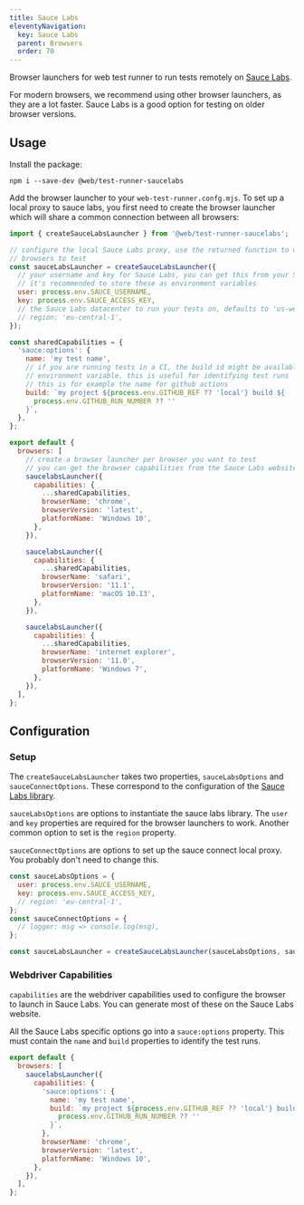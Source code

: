 ```yaml
---
title: Sauce Labs
eleventyNavigation:
  key: Sauce Labs
  parent: Browsers
  order: 70
---
```


Browser launchers for web test runner to run tests remotely on [Sauce Labs](https://saucelabs.com/).

For modern browsers, we recommend using other browser launchers, as they are a lot faster. Sauce Labs is a good option for testing on older browser versions.

## Usage

Install the package:

```
npm i --save-dev @web/test-runner-saucelabs
```

Add the browser launcher to your `web-test-runner.confg.mjs`. To set up a local proxy to sauce labs, you first need to create the browser launcher which will share a common connection between all browsers:

```js
import { createSauceLabsLauncher } from '@web/test-runner-saucelabs';

// configure the local Sauce Labs proxy, use the returned function to define the
// browsers to test
const sauceLabsLauncher = createSauceLabsLauncher({
  // your username and key for Sauce Labs, you can get this from your Sauce Labs account
  // it's recommended to store these as environment variables
  user: process.env.SAUCE_USERNAME,
  key: process.env.SAUCE_ACCESS_KEY,
  // the Sauce Labs datacenter to run your tests on, defaults to 'us-west-1'
  // region: 'eu-central-1',
});

const sharedCapabilities = {
  'sauce:options': {
    name: 'my test name',
    // if you are running tests in a CI, the build id might be available as an
    // environment variable. this is useful for identifying test runs
    // this is for example the name for github actions
    build: `my project ${process.env.GITHUB_REF ?? 'local'} build ${
      process.env.GITHUB_RUN_NUMBER ?? ''
    }`,
  },
};

export default {
  browsers: [
    // create a browser launcher per browser you want to test
    // you can get the browser capabilities from the Sauce Labs website
    saucelabsLauncher({
      capabilities: {
        ...sharedCapabilities,
        browserName: 'chrome',
        browserVersion: 'latest',
        platformName: 'Windows 10',
      },
    }),

    saucelabsLauncher({
      capabilities: {
        ...sharedCapabilities,
        browserName: 'safari',
        browserVersion: '11.1',
        platformName: 'macOS 10.13',
      },
    }),

    saucelabsLauncher({
      capabilities: {
        ...sharedCapabilities,
        browserName: 'internet explorer',
        browserVersion: '11.0',
        platformName: 'Windows 7',
      },
    }),
  ],
};
```

## Configuration

### Setup

The `createSauceLabsLauncher` takes two properties, `sauceLabsOptions` and `sauceConnectOptions`. These correspond to the configuration of the [Sauce Labs library](https://www.npmjs.com/package/saucelabs).

`sauceLabsOptions` are options to instantiate the sauce labs library. The `user` and `key` properties are required for the browser launchers to work. Another common option to set is the `region` property.

`sauceConnectOptions` are options to set up the sauce connect local proxy. You probably don't need to change this.

```js
const sauceLabsOptions = {
  user: process.env.SAUCE_USERNAME,
  key: process.env.SAUCE_ACCESS_KEY,
  // region: 'eu-central-1',
};
const sauceConnectOptions = {
  // logger: msg => console.log(msg),
};

const sauceLabsLauncher = createSauceLabsLauncher(sauceLabsOptions, sauceConnectOptions);
```

### Webdriver Capabilities

`capabilities` are the webdriver capabilities used to configure the browser to launch in Sauce Labs. You can generate most of these on the Sauce Labs website.

All the Sauce Labs specific options go into a `sauce:options` property. This must contain the `name` and `build` properties to identify the test runs.

```js
export default {
  browsers: [
    saucelabsLauncher({
      capabilities: {
        'sauce:options': {
          name: 'my test name',
          build: `my project ${process.env.GITHUB_REF ?? 'local'} build ${
            process.env.GITHUB_RUN_NUMBER ?? ''
          }`,
        },
        browserName: 'chrome',
        browserVersion: 'latest',
        platformName: 'Windows 10',
      },
    }),
  ],
};
```
